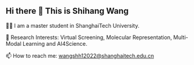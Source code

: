 ## Hi there 👋 This is Shihang Wang

👨‍🎓 I am a master student in ShanghaiTech University. 

🔭 Research Interests: Virtual Screening, Molecular Representation, Multi-Modal Learning and AI4Science.

📫 How to reach me: wangshh12022@shanghaitech.edu.cn

<!--
**Shihang-Wang-58/Shihang-Wang-58** is a ✨ _special_ ✨ repository because its `README.md` (this file) appears on your GitHub profile.

Here are some ideas to get you started:

- 🔭 I’m currently working on ...
- 🌱 I’m currently learning ...
- 👯 I’m looking to collaborate on ...
- 🤔 I’m looking for help with ...
- 💬 Ask me about ...
- 📫 How to reach me: ...
- 😄 Pronouns: ...
- ⚡ Fun fact: ...
-->

